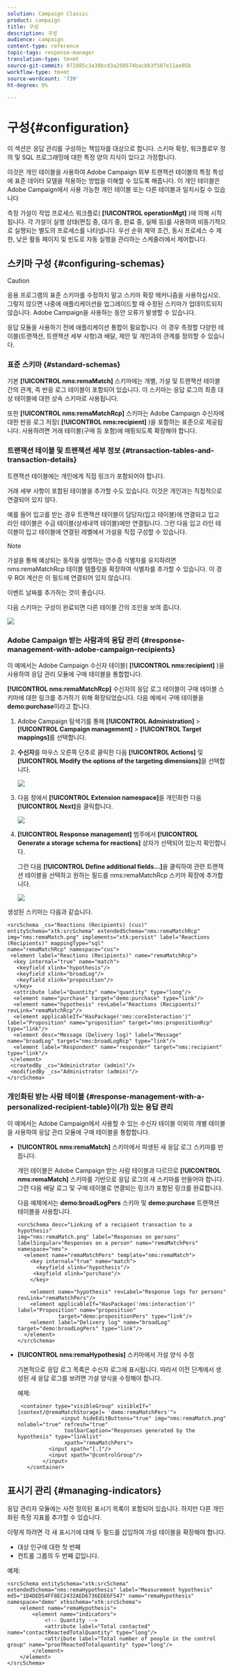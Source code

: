 ```yaml
---
solution: Campaign Classic
product: campaign
title: 구성
description: 구성
audience: campaign
content-type: reference
topic-tags: response-manager
translation-type: tm+mt
source-git-commit: 972885c3a38bcd3a260574bacbb3f507e11ae05b
workflow-type: tm+mt
source-wordcount: '739'
ht-degree: 0%

---
```



# 구성{#configuration}

이 섹션은 응답 관리를 구성하는 책임자를 대상으로 합니다. 스키마 확장, 워크플로우 정의 및 SQL 프로그래밍에 대한 특정 양의 지식이 있다고 가정합니다.

이것은 개인 테이블을 사용하여 Adobe Campaign 외부 트랜잭션 테이블의 특정 특성에 표준 데이터 모델을 적용하는 방법을 이해할 수 있도록 해줍니다. 이 개인 테이블은 Adobe Campaign에서 사용 가능한 개인 테이블 또는 다른 테이블과 일치시킬 수 있습니다

측정 가설이 작업 프로세스 워크플로( **[!UICONTROL operationMgt]** )에 의해 시작됩니다. 각 가설이 실행 상태(편집 중, 대기 중, 완료 중, 실패 등)를 사용하여 비동기적으로 실행되는 별도의 프로세스를 나타냅니다. 우선 순위 제약 조건, 동시 프로세스 수 제한, 낮은 활동 페이지 및 빈도로 자동 실행을 관리하는 스케줄러에서 제어합니다.

## 스키마 구성 {#configuring-schemas}

>[!CAUTION]
>
>응용 프로그램의 표준 스키마를 수정하지 말고 스키마 확장 메커니즘을 사용하십시오. 그렇지 않으면 나중에 애플리케이션을 업그레이드할 때 수정된 스키마가 업데이트되지 않습니다. Adobe Campaign을 사용하는 동안 오류가 발생할 수 있습니다.

응답 모듈을 사용하기 전에 애플리케이션 통합이 필요합니다. 이 경우 측정할 다양한 테이블(트랜잭션, 트랜잭션 세부 사항)과 배달, 제안 및 개인과의 관계를 정의할 수 있습니다.

### 표준 스키마 {#standard-schemas}

기본 **[!UICONTROL nms:remaMatch]** 스키마에는 개별, 가설 및 트랜잭션 테이블 간의 관계, 즉 반응 로그 테이블이 포함되어 있습니다. 이 스키마는 응답 로그의 최종 대상 테이블에 대한 상속 스키마로 사용됩니다.

또한 **[!UICONTROL nms:remaMatchRcp]** 스키마는 Adobe Campaign 수신자에 대한 반응 로그 저장( **[!UICONTROL nms:recipient]** )을 포함하는 표준으로 제공됩니다. 사용하려면 거래 테이블(구매 등 포함)에 매핑되도록 확장해야 합니다.

### 트랜잭션 테이블 및 트랜잭션 세부 정보 {#transaction-tables-and-transaction-details}

트랜잭션 테이블에는 개인에게 직접 링크가 포함되어야 합니다.

거래 세부 사항이 포함된 테이블을 추가할 수도 있습니다. 이것은 개인과는 직접적으로 연결되어 있지 않다.

예를 들어 입고를 받는 경우 트랜잭션 테이블이 담당자(입고 테이블)에 연결되고 입고 라인 테이블은 수금 테이블(상세내역 테이블)에만 연결됩니다. 그런 다음 입고 라인 테이블이 입고 테이블에 연결된 레벨에서 가설을 직접 구성할 수 있습니다.

>[!NOTE]
>
>가설을 통해 예상되는 동작을 설명하는 영수증 식별자를 유지하려면 nms:remaMatchRcp 테이블 템플릿을 확장하여 식별자를 추가할 수 있습니다. 이 경우 ROI 계산은 이 필드에 연결되어 있지 않습니다.

이벤트 날짜를 추가하는 것이 좋습니다.

다음 스키마는 구성이 완료되면 다른 테이블 간의 조인을 보여 줍니다.

![](assets/response_data_model.png)

### Adobe Campaign 받는 사람과의 응답 관리 {#response-management-with-adobe-campaign-recipients}

이 예에서는 Adobe Campaign 수신자 테이블( **[!UICONTROL nms:recipient]** )을 사용하여 응답 관리 모듈에 구매 테이블을 통합합니다.

**[!UICONTROL nms:remaMatchRcp]** 수신자의 응답 로그 테이블이 구매 테이블 스키마에 대한 링크를 추가하기 위해 확장되었습니다. 다음 예에서 구매 테이블을 **demo:purchase**&#x200B;이라고 합니다.

1. Adobe Campaign 탐색기를 통해 **[!UICONTROL Administration]** > **[!UICONTROL Campaign management]** > **[!UICONTROL Target mappings]**&#x200B;를 선택합니다.
1. **수신자**&#x200B;를 마우스 오른쪽 단추로 클릭한 다음 **[!UICONTROL Actions]** 및 **[!UICONTROL Modify the options of the targeting dimensions]**&#x200B;을 선택합니다.

   ![](assets/delivery_mapping1.png)

1. 다음 창에서 **[!UICONTROL Extension namespace]**&#x200B;을 개인화한 다음 **[!UICONTROL Next]**&#x200B;을 클릭합니다.

   ![](assets/delivery_mapping2.png)

1. **[!UICONTROL Response management]** 범주에서 **[!UICONTROL Generate a storage schema for reactions]** 상자가 선택되어 있는지 확인합니다.

   그런 다음 **[!UICONTROL Define additional fields...]**&#x200B;을 클릭하여 관련 트랜잭션 테이블을 선택하고 원하는 필드를 nms:remaMatchRcp 스키마 확장에 추가합니다.

   ![](assets/delivery_mapping3.png)

생성된 스키마는 다음과 같습니다.

```
<srcSchema _cs="Reactions (Recipients) (cus)" entitySchema="xtk:srcSchema" extendedSchema="nms:remaMatchRcp" 
img="nms:remaMatch.png" implements="xtk:persist" label="Reactions (Recipients)" mappingType="sql"
name="remaMatchRcp" namespace="cus">  
 <element label="Reactions (Recipients)" name="remaMatchRcp">    
  <key internal="true" name="match">      
   <keyfield xlink="hypothesis"/>      
   <keyfield xlink="broadLog"/>      
   <keyfield xlink="proposition"/>    
  </key>    
  <attribute label="Quantity" name="quantity" type="long"/>    
  <element name="purchase" target="demo:purchase" type="link"/>    
  <element name="hypothesis" revLabel="Reactions (Recipients)" revLink="remaMatchRcp"/>    
  <element applicableIf="HasPackage('nms:coreInteraction')" label="Proposition" name="proposition" target="nms:propositionRcp" type="link"/>   
  <element desc="Message (Delivery log)" label="Message" name="broadLog" target="nms:broadLogRcp" type="link"/>    
  <element label="Respondent" name="responder" target="nms:recipient" type="link"/>  
 </element>  
 <createdBy _cs="Administrator (admin)"/>  
 <modifiedBy _cs="Administrator (admin)"/>
</srcSchema>
```

### 개인화된 받는 사람 테이블 {#response-management-with-a-personalized-recipient-table}이(가) 있는 응답 관리

이 예에서는 Adobe Campaign에서 사용할 수 있는 수신자 테이블 이외의 개별 테이블을 사용하여 응답 관리 모듈에 구매 테이블을 통합합니다.

* **[!UICONTROL nms:remaMatch]** 스키마에서 파생된 새 응답 로그 스키마를 만듭니다.

   개인 테이블은 Adobe Campaign 받는 사람 테이블과 다르므로 **[!UICONTROL nms:remaMatch]** 스키마를 기반으로 응답 로그의 새 스키마를 만들어야 합니다. 그런 다음 배달 로그 및 구매 테이블로 연결되는 링크가 포함된 링크를 완료합니다.

   다음 예제에서는 **demo:broadLogPers** 스키마 및 **demo:purchase** 트랜잭션 테이블을 사용합니다.

   ```
   <srcSchema desc="Linking of a recipient transaction to a hypothesis"    
   img="nms:remaMatch.png" label="Responses on persons" labelSingular="Responses on a person" name="remaMatchPers" namespace="nms">
     <element name="remaMatchPers" template="nms:remaMatch">
       <key internal="true" name="match">
         <keyfield xlink="hypothesis"/>
        <keyfield xlink="purchase"/>
       </key>
   
       <element name="hypothesis" revLabel="Response logs for persons" revLink="remaMatchPers"/>
       <element applicableIf="HasPackage('nms:interaction')" label="Proposition" name="proposition"
                target="demo:propositionPers" type="link"/>
       <element label="Delivery log" name="broadLog" target="demo:broadLogPers" type="link"/>
     </element>
   </srcSchema>
   ```

* **[!UICONTROL nms:remaHypothesis]** 스키마에서 가설 양식 수정

   기본적으로 응답 로그 목록은 수신자 로그에 표시됩니다. 따라서 이전 단계에서 생성된 새 응답 로그를 보려면 가설 양식을 수정해야 합니다.

   예제:

   ```
    <container type="visibleGroup" visibleIf="[context/@remaMatchStorage]= 'demo:remaMatchPers'">
                 <input hideEditButtons="true" img="nms:remaMatch.png" nolabel="true" refresh="true"
                  toolbarCaption="Responses generated by the hypothesis" type="linklist"
                  xpath="remaMatchPers">
             <input xpath="[.]"/>
             <input xpath="@controlGroup"/>
           </input>
      </container> 
   ```

## 표시기 관리 {#managing-indicators}

응답 관리자 모듈에는 사전 정의된 표시기 목록이 포함되어 있습니다. 하지만 다른 개인화된 측정 지표를 추가할 수 있습니다.

이렇게 하려면 각 새 표시기에 대해 두 필드를 삽입하여 가설 테이블을 확장해야 합니다.

* 대상 인구에 대한 첫 번째
* 컨트롤 그룹의 두 번째 값입니다.

예제:

```
<srcSchema entitySchema="xtk:srcSchema" extendedSchema="nms:remaHypothesis" label="Measurement hypothesis" 
md5="1D4DED54FF8EC2432AED6736EDE6F547" name="remaHypothesis" namespace="demo" xtkschema="xtk:srcSchema">  
    <element name="remaHypothesis">    
        <element name="indicators">      
            <!-- Quantity -->      
            <attribute label="Total contacted" name="contactReactedTotalQuantity" type="long"/>
            <attribute label="Total number of people in the control group" name="proofReactedTotalquantity" type="long"/> 
        </element> 
    </element>
</srcSchema>
```

